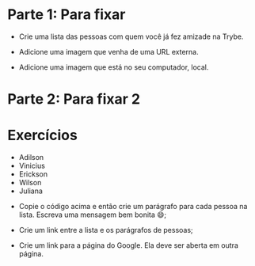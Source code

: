 # Parte 1: Para fixar

* Crie uma lista das pessoas com quem você já fez amizade na Trybe.

* Adicione uma imagem que venha de uma URL externa.

* Adicione uma imagem que está no seu computador, local.

# Parte 2: Para fixar 2

<!DOCTYPE html>
<html lang="pt-br">
  <head>
    <meta charset="UTF-8">
    <title>HTML</title>
  </head>
  <body>
    <h1>Exercícios</h1>
      <ul>
        <li>Adilson</li>
        <li>Vinicius</li>
        <li>Erickson</li>
        <li>Wilson</li>
        <li>Juliana</li>
      </ul>
  </body>
</html>

* Copie o código acima e então crie um parágrafo para cada pessoa na lista. Escreva uma mensagem bem bonita 😄;

* Crie um link entre a lista e os parágrafos de pessoas;

* Crie um link para a página do Google. Ela deve ser aberta em outra página.